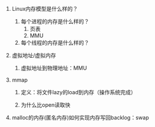 1. Linux内存模型是什么样的？
   1. 每个进程的内存是什么样的？
      1. 页表
      2. MMU
   2. 每个线程的内存是什么样的？
   
   
2. 虚拟地址/虚拟内存

   1. 虚拟地址到物理地址：MMU

      
3. mmap
   1. 定义：将文件lazy的load到内存（操作系统完成）

   2. 为什么比open读取快

      
4. malloc的内存(匿名内存)如何实现内存写回backlog：swap

